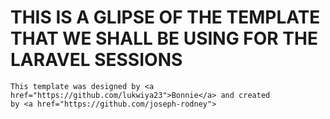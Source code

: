 # THIS IS A GLIPSE OF THE TEMPLATE THAT WE SHALL BE USING FOR THE LARAVEL SESSIONS

    This template was designed by <a href="https://github.com/lukwiya23">Bonnie</a> and created
    by <a href="https://github.com/joseph-rodney">